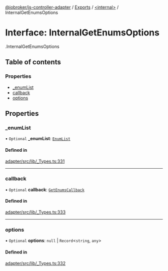 [@iobroker/js-controller-adapter](../README.md) / [Exports](../modules.md) / [<internal\>](../modules/internal_.md) / InternalGetEnumsOptions

# Interface: InternalGetEnumsOptions

[<internal>](../modules/internal_.md).InternalGetEnumsOptions

## Table of contents

### Properties

- [\_enumList](internal_.InternalGetEnumsOptions.md#_enumlist)
- [callback](internal_.InternalGetEnumsOptions.md#callback)
- [options](internal_.InternalGetEnumsOptions.md#options)

## Properties

### \_enumList

• `Optional` **\_enumList**: [`EnumList`](../modules/internal_.md#enumlist)

#### Defined in

[adapter/src/lib/_Types.ts:331](https://github.com/ioBroker/ioBroker.js-controller/blob/25f18577/packages/adapter/src/lib/_Types.ts#L331)

___

### callback

• `Optional` **callback**: [`GetEnumsCallback`](../modules/internal_.md#getenumscallback)

#### Defined in

[adapter/src/lib/_Types.ts:333](https://github.com/ioBroker/ioBroker.js-controller/blob/25f18577/packages/adapter/src/lib/_Types.ts#L333)

___

### options

• `Optional` **options**: ``null`` \| `Record`<`string`, `any`\>

#### Defined in

[adapter/src/lib/_Types.ts:332](https://github.com/ioBroker/ioBroker.js-controller/blob/25f18577/packages/adapter/src/lib/_Types.ts#L332)
